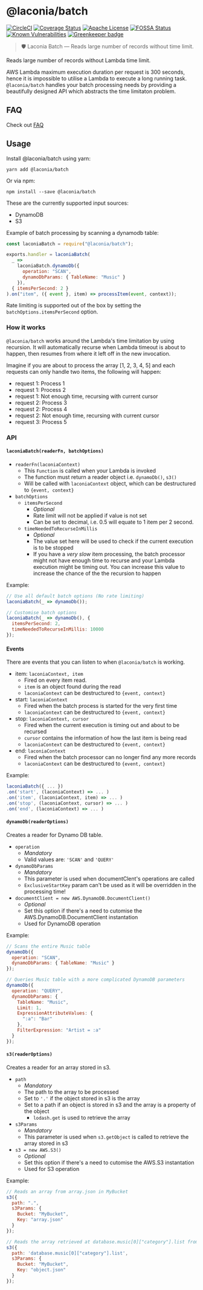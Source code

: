 # @laconia/batch

[![CircleCI](https://circleci.com/gh/laconiajs/laconia/tree/master.svg?style=shield)](https://circleci.com/gh/laconiajs/laconia/tree/master)
[![Coverage Status](https://coveralls.io/repos/github/laconiajs/laconia/badge.svg?branch=master)](https://coveralls.io/github/laconiajs/laconia?branch=master)
[![Apache License](https://img.shields.io/badge/license-Apache-blue.svg)](LICENSE)
[![FOSSA Status](https://app.fossa.io/api/projects/git%2Bgithub.com%2Flaconiajs%2Flaconia.svg?type=shield)](https://app.fossa.io/projects/git%2Bgithub.com%2Flaconiajs%2Flaconia?ref=badge_shield)
[![Known Vulnerabilities](https://snyk.io/test/github/laconiajs/laconia/badge.svg)](https://snyk.io/test/github/laconiajs/laconia)
[![Greenkeeper badge](https://badges.greenkeeper.io/laconiajs/laconia.svg)](https://greenkeeper.io/)

> 🛡️ Laconia Batch — Reads large number of records without time limit.

Reads large number of records without Lambda time limit.

AWS Lambda maximum execution duration per request is 300 seconds, hence it is
impossible to utilise a Lambda to execute a long running task. `@laconia/batch`
handles your batch processing needs by providing a beautifully designed API
which abstracts the time limitaton problem.

## FAQ

Check out [FAQ](https://github.com/ceilfors/laconia#faq)

## Usage

Install @laconia/batch using yarn:

```
yarn add @laconia/batch
```

Or via npm:

```
npm install --save @laconia/batch
```

These are the currently supported input sources:

- DynamoDB
- S3

Example of batch processing by scanning a dynamodb table:

```js
const laconiaBatch = require("@laconia/batch");

exports.handler = laconiaBatch(
  _ =>
    laconiaBatch.dynamoDb({
      operation: "SCAN",
      dynamoDbParams: { TableName: "Music" }
    }),
  { itemsPerSecond: 2 }
).on("item", ({ event }, item) => processItem(event, context));
```

Rate limiting is supported out of the box by setting the `batchOptions.itemsPerSecond`
option.

### How it works

`@laconia/batch` works around the Lambda's time limitation by using recursion.
It will automatically recurse when Lambda timeout is about to happen, then resumes
from where it left off in the new invocation.

Imagine if you are about to process the array [1, 2, 3, 4, 5] and each requests can only
handle two items, the following will happen:

- request 1: Process 1
- request 1: Process 2
- request 1: Not enough time, recursing with current cursor
- request 2: Process 3
- request 2: Process 4
- request 2: Not enough time, recursing with current cursor
- request 3: Process 5

### API

#### `laconiaBatch(readerFn, batchOptions)`

- `readerFn(laconiaContext)`
  - This `Function` is called when your Lambda is invoked
  - The function must return a reader object i.e. `dynamoDb()`, `s3()`
  - Will be called with `laconiaContext` object, which can be destructured to `{event, context}`
- `batchOptions`
  - `itemsPerSecond`
    - _Optional_
    - Rate limit will not be applied if value is not set
    - Can be set to decimal, i.e. 0.5 will equate to 1 item per 2 second.
  - `timeNeededToRecurseInMillis`
    - _Optional_
    - The value set here will be used to check if the current execution is to be stopped
    - If you have a _very slow_ item processing, the batch processor might not have enough time
      to recurse and your Lambda execution might be timing out. You can increase this value to
      increase the chance of the the recursion to happen

Example:

```js
// Use all default batch options (No rate limiting)
laconiaBatch(_ => dynamoDb());

// Customise batch options
laconiaBatch(_ => dynamoDb(), {
  itemsPerSecond: 2,
  timeNeededToRecurseInMillis: 10000
});
```

#### Events

There are events that you can listen to when `@laconia/batch` is working.

- item: `laconiaContext, item`
  - Fired on every item read.
  - `item` is an object found during the read
  - `laconiaContext` can be destructured to `{event, context}`
- start: `laconiaContext`
  - Fired when the batch process is started for the very first time
  - `laconiaContext` can be destructured to `{event, context}`
- stop: `laconiaContext, cursor`
  - Fired when the current execution is timing out and about to be recursed
  - `cursor` contains the information of how the last item is being read
  - `laconiaContext` can be destructured to `{event, context}`
- end: `laconiaContext`
  - Fired when the batch processor can no longer find any more records
  - `laconiaContext` can be destructured to `{event, context}`

Example:

```js
laconiaBatch({ ... })
.on('start', (laconiaContext) => ... )
.on('item', (laconiaContext, item) => ... )
.on('stop', (laconiaContext, cursor) => ... )
.on('end', (laconiaContext) => ... )
```

#### `dynamoDb(readerOptions)`

Creates a reader for Dynamo DB table.

- `operation`
  - _Mandatory_
  - Valid values are: `'SCAN'` and `'QUERY'`
- `dynamoDbParams`
  - _Mandatory_
  - This parameter is used when documentClent's operations are called
  - `ExclusiveStartKey` param can't be used as it will be overridden in the processing time!
- `documentClient = new AWS.DynamoDB.DocumentClient()`
  - _Optional_
  - Set this option if there's a need to cutomise the AWS.DynamoDB.DocumentClient instantation
  - Used for DynamoDB operation

Example:

```js
// Scans the entire Music table
dynamoDb({
  operation: "SCAN",
  dynamoDbParams: { TableName: "Music" }
});

// Queries Music table with a more complicated DynamoDB parameters
dynamoDb({
  operation: "QUERY",
  dynamoDbParams: {
    TableName: "Music",
    Limit: 1,
    ExpressionAttributeValues: {
      ":a": "Bar"
    },
    FilterExpression: "Artist = :a"
  }
});
```

#### `s3(readerOptions)`

Creates a reader for an array stored in s3.

- `path`
  - _Mandatory_
  - The path to the array to be processed
  - Set to `'.'` if the object stored in s3 is the array
  - Set to a path if an object is stored in s3 and the array is a property of the object
    - `lodash.get` is used to retrieve the array
- `s3Params`
  - _Mandatory_
  - This parameter is used when `s3.getObject` is called to retrieve the array stored in s3
- `s3 = new AWS.S3()`
  - _Optional_
  - Set this option if there's a need to cutomise the AWS.S3 instantation
  - Used for S3 operation

Example:

```js
// Reads an array from array.json in MyBucket
s3({
  path: ".",
  s3Params: {
    Bucket: "MyBucket",
    Key: "array.json"
  }
});

// Reads the array retrieved at database.music[0]["category"].list from object.json in MyBucket
s3({
  path: 'database.music[0]["category"].list',
  s3Params: {
    Bucket: "MyBucket",
    Key: "object.json"
  }
});
```
